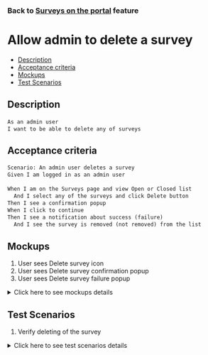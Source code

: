 ### Back to [Surveys on the portal](/../../) feature

# Allow admin to delete a survey

- [Description](#description)
- [Acceptance criteria](#acceptance-criteria)
- [Mockups](#mockups)
- [Test Scenarios](#test-scenarios)

## Description

    As an admin user
    I want to be able to delete any of surveys

## Acceptance criteria

    Scenario: An admin user deletes a survey
    Given I am logged in as an admin user

    When I am on the Surveys page and view Open or Closed list
      And I select any of the surveys and click Delete button
    Then I see a confirmation popup
    When I click to continue
    Then I see a notification about success (failure)
      And I see the survey is removed (not removed) from the list

## Mockups

1. User sees Delete survey icon
2. User sees Delete survey confirmation popup
3. User sees Delete survey failure popup

<details>
  <summary>Click here to see mockups details</summary>

**1. User sees Delete survey icon:**

![Delete survey icon Screen](/products/sport_news_portal/web_application_features/surveys/images/surveys_with_delete_icon.png)

**2. User sees Delete survey confirmation popup:**

![Delete survey confirmation popup](/products/sport_news_portal/web_application_features/surveys/images/delete_confirmation_popup.png)

**3. User sees Delete survey failure popup:**

![Delete survey failure popup](/products/sport_news_portal/web_application_features/surveys/images/failure_popup.png)

</details>

## Test Scenarios

1. Verify deleting of the survey

<details>
  <summary>Click here to see test scenarios details</summary>

### **#1. Verify deleting of the survey**

|#|Steps|Expected Result
------|-------|----------
|1|Go to sport news site|
|2|Log in your admin account|
|3|Click on the Surveys menu item in the left sidebar|The system displays filter with options Published/ Not Published
|4|Go to Open list|
|5|Click on any survey|The system displays survey read-only details in reader pool and Delete and Edit buttons
|6|Click on Delete button|The system displays a confirmation popup
|7|Click Continue on a confirmation popup|The system displays a notification about success and the survey is removed from the list

</details>
